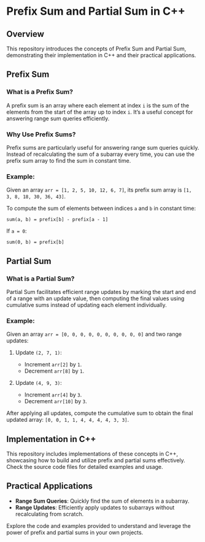 
# Prefix Sum and Partial Sum in C++

## Overview
This repository introduces the concepts of Prefix Sum and Partial Sum, demonstrating their implementation in C++ and their practical applications.

## Prefix Sum

### What is a Prefix Sum?
A prefix sum is an array where each element at index `i` is the sum of the elements from the start of the array up to index `i`. It’s a useful concept for answering range sum queries efficiently.

### Why Use Prefix Sums?
Prefix sums are particularly useful for answering range sum queries quickly. Instead of recalculating the sum of a subarray every time, you can use the prefix sum array to find the sum in constant time.

### Example:
Given an array `arr = [1, 2, 5, 10, 12, 6, 7]`, its prefix sum array is `[1, 3, 8, 18, 30, 36, 43]`.

To compute the sum of elements between indices `a` and `b` in constant time:
```
sum(a, b) = prefix[b] - prefix[a - 1]
```

If `a = 0`:
```
sum(0, b) = prefix[b]
```

## Partial Sum

### What is a Partial Sum?
Partial Sum facilitates efficient range updates by marking the start and end of a range with an update value, then computing the final values using cumulative sums instead of updating each element individually.

### Example:
Given an array `arr = [0, 0, 0, 0, 0, 0, 0, 0, 0, 0]` and two range updates:

1. Update `(2, 7, 1)`:
    - Increment `arr[2]` by `1`.
    - Decrement `arr[8]` by `1`.

2. Update `(4, 9, 3)`:
    - Increment `arr[4]` by `3`.
    - Decrement `arr[10]` by `3`.

After applying all updates, compute the cumulative sum to obtain the final updated array: `[0, 0, 1, 1, 4, 4, 4, 4, 3, 3]`.

## Implementation in C++
This repository includes implementations of these concepts in C++, showcasing how to build and utilize prefix and partial sums effectively. Check the source code files for detailed examples and usage.

## Practical Applications
- **Range Sum Queries**: Quickly find the sum of elements in a subarray.
- **Range Updates**: Efficiently apply updates to subarrays without recalculating from scratch.

Explore the code and examples provided to understand and leverage the power of prefix and partial sums in your own projects.
